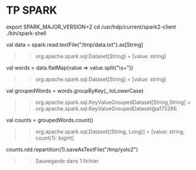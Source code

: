 # TP SPARK

export SPARK_MAJOR_VERSION=2
cd /usr/hdp/current/spark2-client
./bin/spark-shell


val data = spark.read.textFile("/tmp/data.txt").as[String]
>> org.apache.spark.sql.Dataset[String] = [value: string]

val words = data.flatMap(value => value.split("\\s+"))
>> org.apache.spark.sql.Dataset[String] = [value: string]

val groupedWords = words.groupByKey(_.toLowerCase)
>> org.apache.spark.sql.KeyValueGroupedDataset[String,String] = org.apache.spark.sql.KeyValueGroupedDataset@a175266

val counts = groupedWords.count()
>> org.apache.spark.sql.Dataset[(String, Long)] = [value: string, count(1): bigint]

counts.rdd.repartition(1).saveAsTextFile("/tmp/yolo2")
>> Sauvegarde dans 1 fichier
